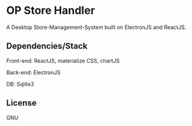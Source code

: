 # OP Store Handler

A Desktop Store-Management-System built on ElectronJS and ReactJS.

## Dependencies/Stack

Front-end: ReactJS, materialize CSS, chartJS

Back-end: ElectronJS

DB: Sqlite3

## License

GNU
